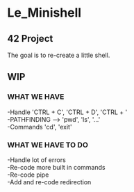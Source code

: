 # Le_Minishell
## 42 Project

The goal is to re-create a little shell.

## WIP

### WHAT WE HAVE

-Handle 'CTRL + C', 'CTRL + D', 'CTRL + \'<br/>
-PATHFINDING --> 'pwd', 'ls', '...'<br/>
-Commands 'cd', 'exit'

### WHAT WE HAVE TO DO

-Handle lot of errors<br/>
-Re-code more built in commands<br/>
-Re-code pipe<br/>
-Add and re-code redirection
